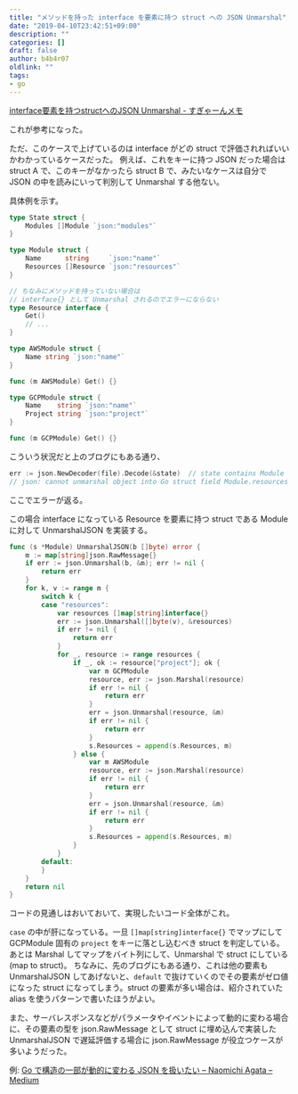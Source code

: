 ```yaml
---
title: "メソッドを持った interface を要素に持つ struct への JSON Unmarshal"
date: "2019-04-10T23:42:51+09:00"
description: ""
categories: []
draft: false
author: b4b4r07
oldlink: ""
tags:
- go
---
```


[interface要素を持つstructへのJSON Unmarshal - すぎゃーんメモ](https://memo.sugyan.com/entry/2018/06/23/232559)

これが参考になった。

ただ、このケースで上げているのは interface がどの struct で評価されればいいかわかっているケースだった。
例えば、これをキーに持つ JSON だった場合は struct A で、このキーがなかったら struct B で、みたいなケースは自分で JSON の中を読みにいって判別して Unmarshal する他ない。

具体例を示す。

```go
type State struct {
	Modules []Module `json:"modules"`
}

type Module struct {
	Name      string     `json:"name"`
	Resources []Resource `json:"resources"`
}

// ちなみにメソッドを持っていない場合は
// interface{} として Unmarshal されるのでエラーにならない
type Resource interface {
	Get()
	// ...
}

type AWSModule struct {
	Name string `json:"name"`
}

func (m AWSModule) Get() {}

type GCPModule struct {
	Name    string `json:"name"`
	Project string `json:"project"`
}

func (m GCPModule) Get() {}
```

こういう状況だと上のブログにもある通り、

```go
err := json.NewDecoder(file).Decode(&state)  // state contains Module
// json: cannot unmarshal object into Go struct field Module.resources of type main.Resource
```

ここでエラーが返る。

この場合 interface になっている Resource を要素に持つ struct である Module に対して UnmarshalJSON を実装する。

```go
func (s *Module) UnmarshalJSON(b []byte) error {
	m := map[string]json.RawMessage{}
	if err := json.Unmarshal(b, &m); err != nil {
		return err
	}
	for k, v := range m {
		switch k {
		case "resources":
			var resources []map[string]interface{}
			err := json.Unmarshal([]byte(v), &resources)
			if err != nil {
				return err
			}
			for _, resource := range resources {
				if _, ok := resource["project"]; ok {
					var m GCPModule
					resource, err := json.Marshal(resource)
					if err != nil {
						return err
					}
					err = json.Unmarshal(resource, &m)
					if err != nil {
						return err
					}
					s.Resources = append(s.Resources, m)
				} else {
					var m AWSModule
					resource, err := json.Marshal(resource)
					if err != nil {
						return err
					}
					err = json.Unmarshal(resource, &m)
					if err != nil {
						return err
					}
					s.Resources = append(s.Resources, m)
				}
			}
		default:
		}
	}
	return nil
}
```

コードの見通しはおいておいて、実現したいコード全体がこれ。

`case` の中が肝になっている。一旦 `[]map[string]interface{}` でマップにして GCPModule 固有の `project` をキーに落とし込むべき struct を判定している。
あとは Marshal してマップをバイト列にして、Unmarshal で struct にしている (map to struct)。
ちなみに、先のブログにもある通り、これは他の要素も UnmarshalJSON してあげないと、`default` で抜けていくのでその要素がゼロ値になった struct になってしまう。struct の要素が多い場合は、紹介されていた alias を使うパターンで書いたほうがよい。

また、サーバレスポンスなどがパラメータやイベントによって動的に変わる場合に、その要素の型を json.RawMessage として struct に埋め込んで実装した UnmarshalJSON で遅延評価する場合に json.RawMessage が役立つケースが多いようだった。

例: [Go で構造の一部が動的に変わる JSON を扱いたい – Naomichi Agata – Medium](https://medium.com/@agatan/go-%E3%81%A7%E6%A7%8B%E9%80%A0%E3%81%AE%E4%B8%80%E9%83%A8%E3%81%8C%E5%8B%95%E7%9A%84%E3%81%AB%E5%A4%89%E3%82%8F%E3%82%8B-json-%E3%82%92%E6%89%B1%E3%81%84%E3%81%9F%E3%81%84-cb99efc04193)
